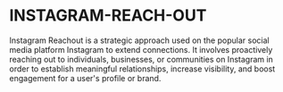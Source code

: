 # INSTAGRAM-REACH-OUT
Instagram Reachout is a strategic approach used on the popular social media platform Instagram to extend connections. It involves proactively reaching out to individuals, businesses, or communities on Instagram in order to establish meaningful relationships, increase visibility, and boost engagement for a user's profile or brand.

